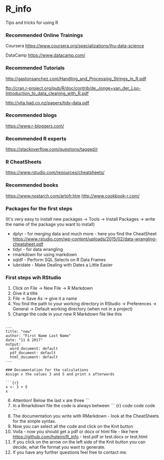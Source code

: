 # R_info
Tips and tricks for using R

### Recommended Online Trainings
Coursera
https://www.coursera.org/specializations/jhu-data-science

DataCamp
https://www.datacamp.com/

### Recommended Tutorials
http://gastonsanchez.com/Handling_and_Processing_Strings_in_R.pdf

ftp://cran.r-project.org/pub/R/doc/contrib/de_Jonge+van_der_Loo-Introduction_to_data_cleaning_with_R.pdf

http://vita.had.co.nz/papers/tidy-data.pdf

### Recommended blogs
https://www.r-bloggers.com/

### Recommended R experts
https://stackoverflow.com/questions/tagged/r

### R CheatSheets
https://www.rstudio.com/resources/cheatsheets/

### Recommended books
https://www.nostarch.com/artofr.htm
http://www.cookbook-r.com/

### Packages for the first steps
(It's very easy to install new packages -> Tools -> Install Packages -> write the name of the package you want to install)
* dplyr - for merging data and much more - here you find the CheatSheet https://www.rstudio.com/wp-content/uploads/2015/02/data-wrangling-cheatsheet.pdf
* tidyr - for data wrangling
* rmarkdown for using markdown 
* sqldf - Perform SQL Selects on R Data Frames
* lubridate - Make Dealing with Dates a Little Easier

### First steps wih RStudio
1) Click on File -> New File -> R Markdown
2) Give it a title
3) File -> Save As -> give it a name
4) You find the path to your working directory in RStudio -> Preferences -> General -> Default working directory (when not in a project)
5) Change the code in your new R Markdown file like this

```

---
title: "new"
author: "First Name Last Name"
date: "11 6 2017"
output:
  word_document: default
  pdf_document: default
  html_document: default
---

### Documentation for the calculations
Assign x the values 3 and 5 and print x afterwards

```{r}
x <- 3 + 5
x

```

6) Attention! Below the last x are three ``` 
7) In a Rmarkdown file the code is always between \``` {r}  code code code  \```
8) The documentation you write with RMarkdown - look at the CheatSheets for the simple syntax.
9) Now you can select all the code and click on the Knit button
10) Voila - now you should get a pdf or docx or html file - like here https://github.com/hsteini/R_info - test.pdf or test.docx or test.html
11) If you click on the arrow on the left side of the Knit button you can decide, what file format you want to generate.
12) If you have any further questions feel free to contact me.

